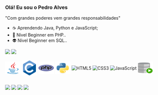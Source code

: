 ### Olá! Eu sou o Pedro Alves

"Com grandes poderes vem grandes responsabilidades"

- ☕ Aprendendo Java, Python e JavaScript;
- 🐘 Nível Beginner em PHP..
- 👽 Nível Beginner em SQL..

<div>
  <a href="https://github.com/PedroAlvss"></a>
  <img height="180em" src="https://github-readme-stats.vercel.app/api?username=PedroAlvss&show_icons=true&theme=merko&include_all_commits=true&count_private=true"/>
  <img height="180em" src="https://github-readme-stats.vercel.app/api/top-langs/?username=PedroAlvss&layout=compact&langs_count=8&theme=merko"/>
</div>
  
<div style="display: inline_block"><br>
  <img align="center" alt="Java" height="40" width="50" src="https://github.com/devicons/devicon/blob/master/icons/java/java-original.svg">
  <img align="center" alt="C" heinght="40" width="50" src="https://github.com/devicons/devicon/blob/master/icons/c/c-original.svg">
  <img align="center" alt="PHP" height="40" width="50" src="https://github.com/devicons/devicon/blob/master/icons/php/php-original.svg">
  <img align="center" alt="Python" height="40" width="50" src="https://raw.githubusercontent.com/devicons/devicon/master/icons/python/python-original.svg">
  <img align="center" alt="HTML5" height="40" width="50" src="https://cdn.jsdelivr.net/gh/devicons/devicon/icons/html5/html5-original-wordmark.svg"/>
  <img align="center" alt="CSS3" height="40" width="50" src="https://cdn.jsdelivr.net/gh/devicons/devicon/icons/css3/css3-original-wordmark.svg"/>
  <img align="center" alt="JavaScript" height="40" width="50" src="https://cdn.jsdelivr.net/gh/devicons/devicon/icons/javascript/javascript-original.svg"/>
  <img align="center" alt="SQL" height="40" width="50" src="https://github.com/devicons/devicon/blob/master/icons/sqldeveloper/sqldeveloper-original.svg"/>
</div>
  
  ##
  
<div> 
  <a href="https://www.youtube.com/@pedroalves6893" target="_blank"><img src="https://img.shields.io/badge/YouTube-FF0000?style=for-the-badge&logo=youtube&logoColor=white" target="_blank"></a>
  <a href="https://www.instagram.com/pe.alvss_/" target="_blank"><img src="https://img.shields.io/badge/-Instagram-%23E4405F?style=for-the-badge&logo=instagram&logoColor=white" target="_blank"></a> 
  <a href = "mailto:pedaloliver@gmail.com"><img src="https://img.shields.io/badge/-Gmail-%23333?style=for-the-badge&logo=gmail&logoColor=white" target="_blank"></a>
  <a href="https://www.linkedin.com/in/pedro-alves-de-oliveira-699554310/" target="_blank"><img src="https://img.shields.io/badge/-LinkedIn-%230077B5?style=for-the-badge&logo=linkedin&logoColor=white" target="_blank"></a>
</div>
